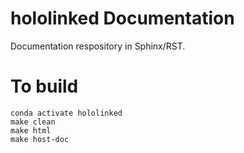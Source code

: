 # hololinked Documentation

Documentation respository in Sphinx/RST.

# To build

```shell
conda activate hololinked
make clean 
make html
make host-doc
```
